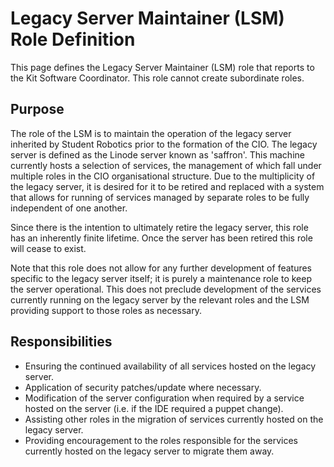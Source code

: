 # Legacy Server Maintainer (LSM) Role Definition

This page defines the Legacy Server Maintainer (LSM) role that reports to the Kit Software Coordinator. This role cannot create subordinate roles.

## Purpose
The role of the LSM is to maintain the operation of the legacy server inherited by Student Robotics prior to the formation of the CIO. The legacy server is defined as the Linode server known as 'saffron'. This machine currently hosts a selection of services, the management of which fall under multiple roles in the CIO organisational structure. Due to the multiplicity of the legacy server, it is desired for it to be retired and replaced with a system that allows for running of services managed by separate roles to be fully independent of one another.

Since there is the intention to ultimately retire the legacy server, this role has an inherently finite lifetime. Once the server has been retired this role will cease to exist.

Note that this role does not allow for any further development of features specific to the legacy server itself; it is purely a maintenance role to keep the server operational. This does not preclude development of the services currently running on the legacy server by the relevant roles and the LSM providing support to those roles as necessary.

## Responsibilities

 * Ensuring the continued availability of all services hosted on the legacy server.
 * Application of security patches/update where necessary.
 * Modification of the server configuration when required by a service hosted on the server (i.e. if the IDE required a puppet change).
 * Assisting other roles in the migration of services currently hosted on the legacy server.
 * Providing encouragement to the roles responsible for the services currently hosted on the legacy server to migrate them away.